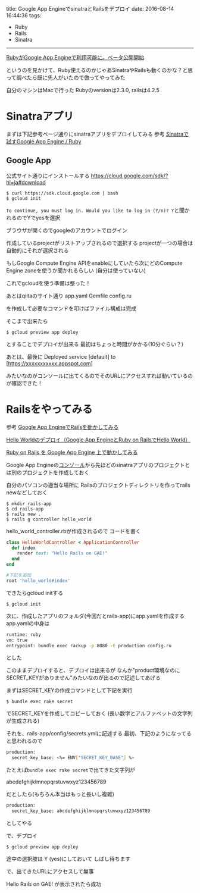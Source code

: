 title: Google App EngineでsinatraとRailsをデプロイ
date: 2016-08-14 16:44:36
tags:
- Ruby
- Rails
- Sinatra
---


[RubyがGoogle App Engineで利用可能に。ベータ公開開始](http://www.publickey1.jp/blog/16/ruby_google_app_engine.html)

というのを見かけて、Ruby使えるのかじゃあSinatraやRailsも動くのかな？と思って調べたら既に先人がいたので倣ってやってみた


自分のマシンはMacで行った
Rubyのversionは2.3.0, railsは4.2.5

<!-- more -->

# Sinatraアプリ

まずは下記参考ページ通りにsinatraアプリをデプロイしてみる
参考
[Sinatraで試すGoogle App Engine / Ruby](http://qiita.com/ma2saka/items/4da532d621694dc00ead)

## Google App

公式サイト通りにインストールする
https://cloud.google.com/sdk/?hl=ja#download


```
$ curl https://sdk.cloud.google.com | bash
$ gcloud init
```

`To continue, you must log in. Would you like to log in (Y/n)? Y`と聞かれるのでYでyesを選択

ブラウザが開くのでgoogleのアカウントでログイン


作成しているprojectがリストアップされるので選択する
projectが一つの場合は自動的にそれが選択される

もしGoogle Compute Engine APIをenableにしていたら次にどのCompute Engine zoneを使うか聞かれるらしい
(自分は使っていない)

これでgcloudを使う準備は整った！


あとはqiitaのサイト通り
app.yaml
Gemfile
config.ru

を作成して必要なコマンドを叩けばファイル構成は完成

そこまで出来たら
```
$ gcloud preview app deploy
```

とすることでデプロイが出来る
最初はちょっと時間がかかる(10分ぐらい？)

あとは、最後に
Deployed service [default] to [https://xxxxxxxxxxx.appspot.com]

みたいなのがコンソールに出てくるのでそのURLにアクセスすれば動いているのが確認できた！


# Railsをやってみる

参考
[Google App EngineでRailsを動かしてみる](http://qiita.com/imaimiami/items/e7e5bdce1cd493d17016)

[Hello Worldのデプロイ（Google App EngineとRuby on RailsでHello World）](http://qiita.com/kaorumori/items/3ccadd9e958ae0e46282)

[Ruby on Rails を Google App Engine 上で動かしてみる](http://blog.toshimaru.net/ruby-on-google-app-engine/)

Google App Engineの[コンソール](https://console.cloud.google.com)から先ほどのsinatraアプリのプロジェクトとは別のプロジェクトを作成しておく

自分のパソコンの適当な場所に
Railsのプロジェクトディレクトリを作ってrails newなどしておく

```
$ mkdir rails-app
$ cd rails-app
$ rails new .
$ rails g controller hello_world
```

hello_world_controller.rbが作成されるので
コードを書く

```rb /app/controllers/hello_world_controller.rb
class HelloWorldController < ApplicationController
  def index
    render text: "Hello Rails on GAE!"
  end
end
```

```sh /config/routes.rb
#下記を追加
root 'hello_world#index'
```


できたらgcloud initする
```
$ gcloud init
```

次に、作成したアプリのフォルダ(今回だとrails-app)にapp.yamlを作成する
app.yamlの中身は

```sh rails-app/app.yaml
runtime: ruby
vm: true
entrypoint: bundle exec rackup -p 8080 -E production config.ru
```

とした

このままデプロイすると、デプロイは出来るが
なんか"product環境なのにSECRET_KEYがありません"みたいなのが出るので記述してあげる

まずはSECRET_KEYの作成コマンドとして下記を実行

```
$ bundle exec rake secret
```

でSECRET_KEYを作成してコピーしておく
(長い数字とアルファベットの文字列が生成される)

それを、rails-app/config/secrets.ymlに記述する
最初、下記のようになってると思われるので

```sh rails-app/config/secrets.yml
production:
  secret_key_base: <%= ENV["SECRET_KEY_BASE"] %>
```

たとえば`bundle exec rake secret`で出てきた文字列が

abcdefghijklmnopqrstuvwxyz123456789

だとしたら(もちろん本当はもっと長いし複雑)

```sh rails-app/config/secrets.yml
production:
  secret_key_base: abcdefghijklmnopqrstuvwxyz123456789
```

としてやる

で、デプロイ
```
$ gcloud preview app deploy
```

途中の選択肢は Y (yes)にしておいて
しばし待ちます

で、出てきたURLにアクセスして無事

Hello Rails on GAE!
が表示されたら成功

